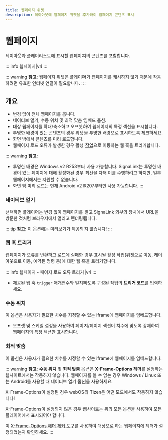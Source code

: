 ```yaml
---
title: 웹페이지 위젯
description: 레이아웃에 웹페이지 위젯을 추가하여 웹페이지 콘텐츠 표시
---
```


# 웹페이지

레이아웃과 플레이리스트에 표시할 웹페이지의 콘텐츠를 포함합니다.

::: info
웹페이지|v4
:::

::: warning
**참고:** 웹페이지 위젯은 플레이어가 웹페이지를 캐시하지 않기 때문에 작동하려면 유효한 인터넷 연결이 필요합니다.
:::

## 개요

- 변경 없이 전체 웹페이지를 봅니다.
- 네이티브 열기, 수동 위치 및 최적 맞춤 임베드 옵션.
- 대상 웹페이지를 확대/축소하고 오프셋하여 웹페이지의 특정 섹션을 표시합니다.
- 투명한 배경이 있는 콘텐츠의 경우 위젯을 투명한 배경으로 표시하도록 체크하세요.
- 화면 밖에서 콘텐츠를 미리 로드합니다.
- 웹페이지 로드 오류가 발생한 경우 활성 [작업](/guide/layouts/interactive-actions)으로 이동하는 웹 훅을 트리거합니다.

::: warning
**참고:**
- 투명한 배경은 Windows v2 R253부터 사용 가능합니다. SignaLink는 투명한 배경이 있는 페이지에 대해 활성화된 경우 최선을 다해 이를 수행하려고 하지만, 일부 웹페이지에서는 지원할 수 없습니다.
- 화면 밖 미리 로드는 현재 Android v2 R207부터만 사용 가능합니다.
:::

### 네이티브 열기

선택하면 플레이어는 변경 없이 웹페이지를 열고 SignaLink 외부의 장치에서 URL을 방문한 것처럼 브라우저에서 열리고 렌더링됩니다.

::: tip
**참고:** 이 옵션에는 미리보기가 제공되지 않습니다!
:::

### 웹 훅 트리거

웹페이지가 오류를 반환하고 로드에 실패한 경우 표시될 활성 작업(위젯으로 이동, 레이아웃으로 이동, 예약된 명령 등)에 대한 웹 훅을 트리거합니다.

::: info
웹페이지 - 페이지 로드 오류 트리거|v4
:::

- 제공된 웹 훅 `trigger` 매개변수와 일치하도록 구성된 작업의 **트리거 코드**를 입력하세요.

### 수동 위치

이 옵션은 사용자가 필요한 치수를 지정할 수 있는 iframe에 웹페이지를 임베드합니다.

- 오프셋 및 스케일 설정을 사용하여 페이지/페이지 섹션이 치수에 맞도록 강제하여 웹페이지의 특정 섹션만 표시합니다.

### 최적 맞춤

이 옵션은 사용자가 필요한 치수를 지정할 수 있는 iframe에 웹페이지를 임베드합니다.

::: warning
**참고:** **수동 위치** 및 **최적 맞춤** 옵션은 **X-Frame-Options 헤더**를 설정하는 웹사이트에서는 작동하지 않습니다. 웹페이지를 볼 수 없는 경우 Windows / Linux 또는 Android를 사용할 때 네이티브 열기 옵션을 사용하세요.

X-Frame-Options이 설정된 경우 webOS와 Tizen은 어떤 모드에서도 작동하지 않습니다!

X-Frame-Options이 설정되지 않은 경우 웹사이트는 위의 모든 옵션을 사용하여 모든 플레이어에서 표시되어야 합니다.

이 [X-Frame-Options 헤더 체커 도구](https://geekflare.com/tools/x-frame-options-test)를 사용하여 대상으로 하는 웹페이지에 헤더가 설정되었는지 확인하세요.
::: 